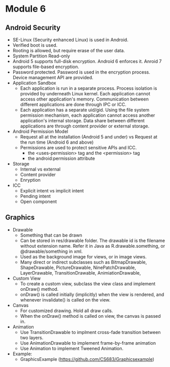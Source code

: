 # Module 6

## Android Security
* SE-Linux (Security enhanced Linux) is used in Android.
* Verified boot is used.
* Rooting is allowed, but require erase of the user data. 
* System Partition Read-only
* Android 5 supports full-disk encryption. Android 6 enforces it. Anroid 7 supports file-based encryption. 
* Password protected. Password is used in the encryption process. Device management API are provided.
* Application Sandbox
  * Each application is run in a separate process. Process isolation is provided by underneath Linux kernel. 
  Each application cannot access other application's memory. Communication between different applications are done through IPC or ICC. 
  * Each application has a separate uid/gid. Using the file system permission mechanism, each application cannot access 
  another application's internal storage. Data share between different applications are through content provider or external storage.
* Android Permission Model
  * Request all at the installation (Android 5 and under) vs Request at the run time (Android 6 and above)
  * Permissions are used to protect sensitive APIs and ICC. 
    * the \<uses-permission\> tag and the \<permission\> tag
    * the android:permission attribute
* Storage
  * Internal vs external 
  * Content provider
  * Enryption 
* ICC
  * Explicit intent vs implicit intent
  * Pending intent
  * Open component
## Graphics 
* Drawable
  * Something that can be drawn
  * Can be stored in res/drawable folder. The drawable id is the filename without extension name. Refer it in Java as R.drawable.something, or @drawable/something in xml.
  * Used as the background image for views, or in image views.
  * Many direct or indirect subclasses such as BitmapDrawable, ShapeDrawable, PictureDrawable, NinePatchDrawable, LayerDrawable, TransitionDrawable, AnimiationDrawable,
* Custom View
  * To create a custom view, subclass the view class and implement onDraw() method.
  * onDraw() is called initially (implicitly) when the view is rendered, and whenever invalidate() is called on the view. 
* Canvas
  * For customized drawing. Hold all draw calls.
  * When the onDraw() method is called on view, the canvas is passed in.
* Animation
  * Use TransitionDrawable to implment cross-fade transition between two layers.
  * Use AnimationDrawable to implement frame-by-frame animation
  * Use Animation to implement Tweened Animation.
* Example:
  * GraphicsExample (https://github.com/CS683/Graphicsexample)
   
    

